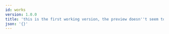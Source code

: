 ```yaml
---
id: works
version: 1.0.0
title: 'this is the first working version, the preview doesn''t seem to be optional'
json: '{}'
---
```


